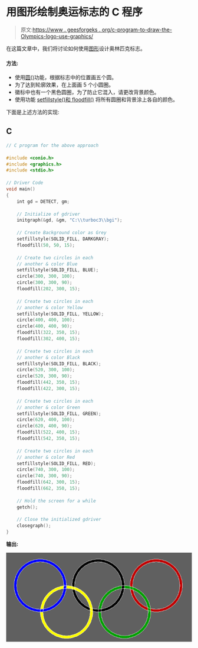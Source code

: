 # 用图形绘制奥运标志的 C 程序

> 原文:[https://www . geesforgeks . org/c-program-to-draw-the-Olympics-logo-use-graphics/](https://www.geeksforgeeks.org/c-program-to-draw-the-olympics-logo-using-graphics/)

在这篇文章中，我们将讨论如何使用[图形](https://www.geeksforgeeks.org/basic-graphic-programming-in-c/)设计奥林匹克标志。

#### 方法:

*   使用[圆()](https://www.geeksforgeeks.org/draw-circle-c-graphics/)功能，根据标志中的位置画五个圆。
*   为了达到轮廓效果，在上面画 5 个小圆圈。
*   徽标中也有一个黑色圆圈，为了防止它混入，请更改背景颜色。
*   使用功能 [setfillstyle()和 floodfill()](https://www.geeksforgeeks.org/setfillstyle-floodfill-c/) 将所有圆圈和背景涂上各自的颜色。

下面是上述方法的实现:

## C

```cpp
// C program for the above approach

#include <conio.h>
#include <graphics.h>
#include <stdio.h>

// Driver Code
void main()
{
    int gd = DETECT, gm;

    // Initialize of gdriver
    initgraph(&gd, &gm, "C:\\turboc3\\bgi");

    // Create Background color as Grey
    setfillstyle(SOLID_FILL, DARKGRAY);
    floodfill(50, 50, 15);

    // Create two circles in each
    // another & color Blue
    setfillstyle(SOLID_FILL, BLUE);
    circle(300, 300, 100);
    circle(300, 300, 90);
    floodfill(202, 300, 15);

    // Create two circles in each
    // another & color Yellow
    setfillstyle(SOLID_FILL, YELLOW);
    circle(400, 400, 100);
    circle(400, 400, 90);
    floodfill(322, 350, 15);
    floodfill(302, 400, 15);

    // Create two circles in each
    // another & color Black
    setfillstyle(SOLID_FILL, BLACK);
    circle(520, 300, 100);
    circle(520, 300, 90);
    floodfill(442, 350, 15);
    floodfill(422, 300, 15);

    // Create two circles in each
    // another & color Green
    setfillstyle(SOLID_FILL, GREEN);
    circle(620, 400, 100);
    circle(620, 400, 90);
    floodfill(522, 400, 15);
    floodfill(542, 350, 15);

    // Create two circles in each
    // another & color Red
    setfillstyle(SOLID_FILL, RED);
    circle(740, 300, 100);
    circle(740, 300, 90);
    floodfill(642, 300, 15);
    floodfill(662, 350, 15);

    // Hold the screen for a while
    getch();

    // Close the initialized gdriver
    closegraph();
}
```

**输出:**

[![](img/6b5aae3a786552d4ed8d109143183ae0.png)](https://media.geeksforgeeks.org/wp-content/uploads/20210404171819/OUTPUT.png)